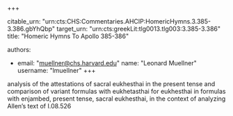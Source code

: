 +++


citable_urn: "urn:cts:CHS:Commentaries.AHCIP:HomericHymns.3.385-3.386.gbYhQbp"
target_urn: "urn:cts:greekLit:tlg0013.tlg003:3.385-3.386"
title: "Homeric Hymns To Apollo 385-386"

authors:
- email: "muellner@chs.harvard.edu"
  name: "Leonard Muellner"
  username: "lmuellner"
+++

<p>analysis of the attestations of sacral eukhesthai in the present tense and comparison of variant formulas with eukhetasthai for eukhesthai in formulas with enjambed, present tense, sacral eukhesthai, in the context of analyzing Allen’s text of I.08.526</p>